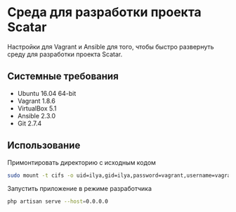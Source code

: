 # Среда для разработки проекта Scatar

Настройки для Vagrant и Ansible для того, чтобы быстро развернуть среду для разработки проекта Scatar.

## Системные требования

 * Ubuntu 16.04 64-bit
 * Vagrant 1.8.6
 * VirtualBox 5.1
 * Ansible 2.3.0
 * Git 2.7.4

## Использование

Примонтировать директорию с исходным кодом
```bash
sudo mount -t cifs -o uid=ilya,gid=ilya,password=vagrant,username=vagrant,iocharset=utf8,sec=ntlm //192.168.34.10/www ./www
```

Запустить приложение в режиме разработчика
```bash
php artisan serve --host=0.0.0.0
```